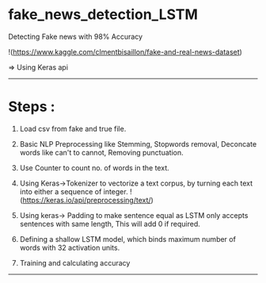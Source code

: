 # fake_news_detection_LSTM
Detecting Fake news with 98% Accuracy


!(https://www.kaggle.com/clmentbisaillon/fake-and-real-news-dataset)

=> Using Keras api
_______________________________________________________________________________________________
# Steps :

1. Load csv from fake and true file.
2. Basic NLP Preprocessing like Stemming, Stopwords removal, Deconcate words like can't to cannot,
   Removing punctuation.
3. Use Counter  to count no. of words in the text.
4. Using Keras->Tokenizer to  vectorize a text corpus, by turning each text into either a sequence of integer.
   !(https://keras.io/api/preprocessing/text/)
5. Using keras-> Padding to make sentence equal as LSTM only accepts sentences with same length, This will add 0 if required.
6. Defining a shallow LSTM model, which binds maximum number of words with 32 activation units. 


7. Training and calculating accuracy 
____________________________________________________________________________________________________
